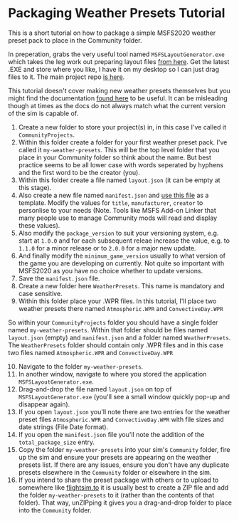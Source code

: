 # Packaging Weather Presets Tutorial

This is a short tutorial on how to package a simple MSFS2020 weather preset pack to place in the Community folder.

In preperation, grabs the very useful tool named `MSFSLayoutGenerator.exe` which takes the leg work out preparing layout files [from here](https://github.com/HughesMDflyer4/MSFSLayoutGenerator/releases/). Get the latest .EXE and store where you like, I have it on my desktop so I can just drag files to it. The main project repo [is here](https://github.com/HughesMDflyer4/MSFSLayoutGenerator).

This tutorial doesn't cover making new weather presets themselves but you might find the documentation [found here](https://docs.flightsimulator.com/html/index.htm#t=Content_Configuration%2FFlights_And_Missions%2FWeather_Definitions.htm) to be useful. It can be misleading though at times as the docs do not always match what the current version of the sim is capable of.

1. Create a new folder to store your project(s) in, in this case I've called it `CommunityProjects`.
2. Within this folder create a folder for your first weather preset pack. I've called it `my-weather-presets`. This will be the top level folder that you place in your Community folder so think about the name. But best practice seems to be all lower case with words seperated by hyphens and the first word to be the creator (you).
3. Within this folder create a file named `layout.json` (it can be empty at this stage).
4. Also create a new file named `manifest.json` and [use this file](https://github.com/DoNotBeOnFire/msfs2020-weather-presets/packaging-tutorial/manifest.json) as a template. Modify the values for `title`, `manufacturer`, `creator` to personlise to your needs (Note. Tools like MSFS Add-on Linker that many people use to manage Community mods will read and display these values).
5. Also modify the `package_version` to suit your versioning system, e.g. start at `1.0.0` and for each subsequent releae increase the value, e.g. to `1.1.0` for a minor release or to `2.0.0` for a major new update.
6. And finally modify the `minimum_game_version` usually to what version of the game you are developing on currently. Not quite so important with MSFS2020 as you have no choice whether to update versions.
7. Save the `manifest.json` file.
8. Create a new folder here `WeatherPresets`. This name is mandatory and case sensitive.
9. Within this folder place your .WPR files. In this tutorial, I'll place two weather presets there named `Atmospheric.WPR` and `ConvectiveDay.WPR`

So within your `CommunityProjects` folder you should have a single folder named `my-weather-presets`. Within that folder should be files named `layout.json` (empty) and `manifest.json` and a folder named `WeatherPresets`. The `WeatherPresets` folder should contain only .WPR files and in this case two files named `Atmospheric.WPR` and `ConvectiveDay.WPR`

10. Navigate to the folder `my-weather-presets`.
11. In another window, navigate to where you stored the application `MSFSLayoutGenerator.exe`.
12. Drag-and-drop the file named `layout.json` on top of `MSFSLayoutGenerator.exe` (you'll see a small window quickly pop-up and disappear again).
13. If you open `layout.json` you'll note there are two entries for the weather preset files `Atmospheric.WPR` and `ConvectiveDay.WPR` with file sizes and date strings (File Date format).
14. If you open the `manifest.json` file you'll note the addition of the `total_package_size` entry.
15. Copy the folder `my-weather-presets` into your sim's `Community` folder, fire up the sim and ensure your presets are appearing on the weather presets list. If there are any issues, ensure you don't have any duplicate presets elsewhere in the `Community` folder or elsewhere in the sim.
16. If you intend to share the preset package with others or to upload to somewhere like [flightsim.to](https://flightsim.to/) it is usually best to create a ZIP file and add the folder `my-weather-presets` to it (rather than the contents of that folder). That way, unZIPping it gives you a drag-and-drop folder to place into the `Community` folder.